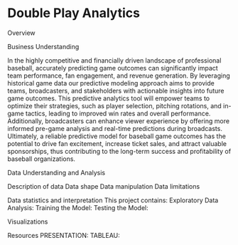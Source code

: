 # Double Play Analytics


Overview

Business Understanding

In the highly competitive and financially driven landscape of professional baseball, accurately predicting game outcomes can significantly impact team performance, fan engagement, and revenue generation. By leveraging historical game data our predictive modeling approach aims to provide teams, broadcasters, and stakeholders with actionable insights into future game outcomes. This predictive analytics tool will empower teams to optimize their strategies, such as player selection, pitching rotations, and in-game tactics, leading to improved win rates and overall performance. Additionally, broadcasters can enhance viewer experience by offering more informed pre-game analysis and real-time predictions during broadcasts. Ultimately, a reliable predictive model for baseball game outcomes has the potential to drive fan excitement, increase ticket sales, and attract valuable sponsorships, thus contributing to the long-term success and profitability of baseball organizations.

Data Understanding and Analysis

Description of data
Data shape
Data manipulation
Data limitations

Data statistics and interpretation
This project contains:
Exploratory Data Analysis: 
Training the Model: 
Testing the Model: 

Visualizations

Resources
PRESENTATION: 
TABLEAU: 
